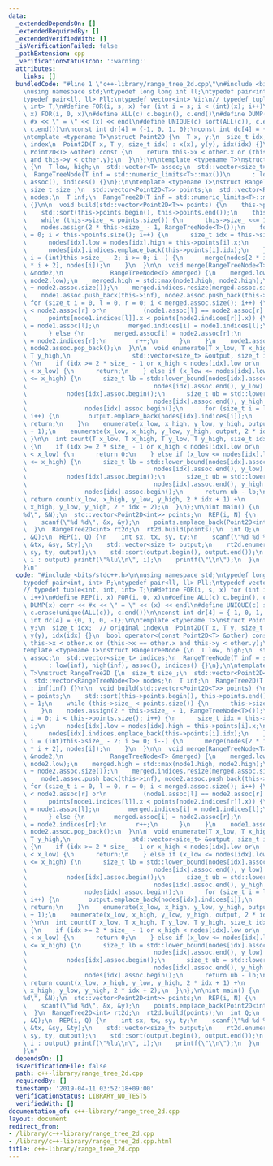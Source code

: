 ```yaml
---
data:
  _extendedDependsOn: []
  _extendedRequiredBy: []
  _extendedVerifiedWith: []
  _isVerificationFailed: false
  _pathExtension: cpp
  _verificationStatusIcon: ':warning:'
  attributes:
    links: []
  bundledCode: "#line 1 \"c++-library/range_tree_2d.cpp\"\n#include <bits/stdc++.h>\n\
    \nusing namespace std;\ntypedef long long int ll;\ntypedef pair<int, int> P;\n\
    typedef pair<ll, ll> Pll;\ntypedef vector<int> Vi;\n// typedef tuple<int, int,\
    \ int> T;\n#define FOR(i, s, x) for (int i = s; i < (int)(x); i++)\n#define REP(i,\
    \ x) FOR(i, 0, x)\n#define ALL(c) c.begin(), c.end()\n#define DUMP(x) cerr <<\
    \ #x << \" = \" << (x) << endl\n#define UNIQUE(c) sort(ALL(c)), c.erase(unique(ALL(c)),\
    \ c.end())\n\nconst int dr[4] = {-1, 0, 1, 0};\nconst int dc[4] = {0, 1, 0, -1};\n\
    \ntemplate <typename T>\nstruct Point2D {\n  T x, y;\n  size_t idx;  // original\
    \ index\n  Point2D(T x, T y, size_t idx) : x(x), y(y), idx(idx) {}\n  bool operator<(const\
    \ Point2D<T> &other) const {\n    return this->x < other.x or (this->x == other.x\
    \ and this->y < other.y);\n  }\n};\n\ntemplate <typename T>\nstruct RangeTreeNode\
    \ {\n  T low, high;\n  std::vector<T> assoc;\n  std::vector<size_t> indices;\n\
    \  RangeTreeNode(T inf = std::numeric_limits<T>::max())\n      : low(inf), high(inf),\
    \ assoc(), indices() {}\n};\n\ntemplate <typename T>\nstruct RangeTree2D {\n \
    \ size_t size_;\n  std::vector<Point2D<T>> points;\n  std::vector<RangeTreeNode<T>>\
    \ nodes;\n  T inf;\n  RangeTree2D(T inf = std::numeric_limits<T>::max()) : inf(inf)\
    \ {}\n\n  void build(std::vector<Point2D<T>> points) {\n    this->points = points;\n\
    \    std::sort(this->points.begin(), this->points.end());\n    this->size_ = 1;\n\
    \    while (this->size_ < points.size()) {\n      this->size_ <<= 1;\n    }\n\
    \    nodes.assign(2 * this->size_ - 1, RangeTreeNode<T>());\n    for (size_t i\
    \ = 0; i < this->points.size(); i++) {\n      size_t idx = this->size_ - 1 + i;\n\
    \      nodes[idx].low = nodes[idx].high = this->points[i].x;\n      nodes[idx].assoc.emplace_back(this->points[i].y);\n\
    \      nodes[idx].indices.emplace_back(this->points[i].idx);\n    }\n    for (int\
    \ i = (int)this->size_ - 2; i >= 0; i--) {\n      merge(nodes[2 * i + 1], nodes[2\
    \ * i + 2], nodes[i]);\n    }\n  }\n\n  void merge(RangeTreeNode<T> &node1, RangeTreeNode<T>\
    \ &node2,\n             RangeTreeNode<T> &merged) {\n    merged.low = std::min(node1.low,\
    \ node2.low);\n    merged.high = std::max(node1.high, node2.high);\n    merged.assoc.resize(node1.assoc.size()\
    \ + node2.assoc.size());\n    merged.indices.resize(merged.assoc.size());\n\n\
    \    node1.assoc.push_back(this->inf), node2.assoc.push_back(this->inf);\n   \
    \ for (size_t i = 0, l = 0, r = 0; i < merged.assoc.size(); i++) {\n      if (node1.assoc[l]\
    \ < node2.assoc[r] or\n          (node1.assoc[l] == node2.assoc[r] and\n     \
    \      points[node1.indices[l]].x < points[node2.indices[r]].x)) {\n        merged.assoc[i]\
    \ = node1.assoc[l];\n        merged.indices[i] = node1.indices[l];\n        l++;\n\
    \      } else {\n        merged.assoc[i] = node2.assoc[r];\n        merged.indices[i]\
    \ = node2.indices[r];\n        r++;\n      }\n    }\n    node1.assoc.pop_back(),\
    \ node2.assoc.pop_back();\n  }\n\n  void enumerate(T x_low, T x_high, T y_low,\
    \ T y_high,\n                 std::vector<size_t> &output, size_t idx = 0) const\
    \ {\n    if (idx >= 2 * size_ - 1 or x_high < nodes[idx].low or\n        nodes[idx].high\
    \ < x_low) {\n      return;\n    } else if (x_low <= nodes[idx].low and nodes[idx].high\
    \ <= x_high) {\n      size_t lb = std::lower_bound(nodes[idx].assoc.begin(),\n\
    \                                   nodes[idx].assoc.end(), y_low) -\n       \
    \           nodes[idx].assoc.begin();\n      size_t ub = std::lower_bound(nodes[idx].assoc.begin(),\n\
    \                                   nodes[idx].assoc.end(), y_high + 1) -\n  \
    \                nodes[idx].assoc.begin();\n      for (size_t i = lb; i < ub;\
    \ i++) {\n        output.emplace_back(nodes[idx].indices[i]);\n      }\n     \
    \ return;\n    }\n    enumerate(x_low, x_high, y_low, y_high, output, 2 * idx\
    \ + 1);\n    enumerate(x_low, x_high, y_low, y_high, output, 2 * idx + 2);\n \
    \ }\n\n  int count(T x_low, T x_high, T y_low, T y_high, size_t idx = 0) const\
    \ {\n    if (idx >= 2 * size_ - 1 or x_high < nodes[idx].low or\n        nodes[idx].high\
    \ < x_low) {\n      return 0;\n    } else if (x_low <= nodes[idx].low and nodes[idx].high\
    \ <= x_high) {\n      size_t lb = std::lower_bound(nodes[idx].assoc.begin(),\n\
    \                                   nodes[idx].assoc.end(), y_low) -\n       \
    \           nodes[idx].assoc.begin();\n      size_t ub = std::lower_bound(nodes[idx].assoc.begin(),\n\
    \                                   nodes[idx].assoc.end(), y_high + 1) -\n  \
    \                nodes[idx].assoc.begin();\n      return ub - lb;\n    }\n   \
    \ return count(x_low, x_high, y_low, y_high, 2 * idx + 1) +\n           count(x_low,\
    \ x_high, y_low, y_high, 2 * idx + 2);\n  }\n};\n\nint main() {\n  int N;\n  scanf(\"\
    %d\", &N);\n  std::vector<Point2D<int>> points;\n  REP(i, N) {\n    int x, y;\n\
    \    scanf(\"%d %d\", &x, &y);\n    points.emplace_back(Point2D<int>(x, y, i));\n\
    \  }\n  RangeTree2D<int> rt2d;\n  rt2d.build(points);\n  int Q;\n  scanf(\"%d\"\
    , &Q);\n  REP(i, Q) {\n    int sx, tx, sy, ty;\n    scanf(\"%d %d %d %d\", &sx,\
    \ &tx, &sy, &ty);\n    std::vector<size_t> output;\n    rt2d.enumerate(sx, tx,\
    \ sy, ty, output);\n    std::sort(output.begin(), output.end());\n    for (size_t\
    \ i : output) printf(\"%lu\\n\", i);\n    printf(\"\\n\");\n  }\n  return 0;\n\
    }\n"
  code: "#include <bits/stdc++.h>\n\nusing namespace std;\ntypedef long long int ll;\n\
    typedef pair<int, int> P;\ntypedef pair<ll, ll> Pll;\ntypedef vector<int> Vi;\n\
    // typedef tuple<int, int, int> T;\n#define FOR(i, s, x) for (int i = s; i < (int)(x);\
    \ i++)\n#define REP(i, x) FOR(i, 0, x)\n#define ALL(c) c.begin(), c.end()\n#define\
    \ DUMP(x) cerr << #x << \" = \" << (x) << endl\n#define UNIQUE(c) sort(ALL(c)),\
    \ c.erase(unique(ALL(c)), c.end())\n\nconst int dr[4] = {-1, 0, 1, 0};\nconst\
    \ int dc[4] = {0, 1, 0, -1};\n\ntemplate <typename T>\nstruct Point2D {\n  T x,\
    \ y;\n  size_t idx;  // original index\n  Point2D(T x, T y, size_t idx) : x(x),\
    \ y(y), idx(idx) {}\n  bool operator<(const Point2D<T> &other) const {\n    return\
    \ this->x < other.x or (this->x == other.x and this->y < other.y);\n  }\n};\n\n\
    template <typename T>\nstruct RangeTreeNode {\n  T low, high;\n  std::vector<T>\
    \ assoc;\n  std::vector<size_t> indices;\n  RangeTreeNode(T inf = std::numeric_limits<T>::max())\n\
    \      : low(inf), high(inf), assoc(), indices() {}\n};\n\ntemplate <typename\
    \ T>\nstruct RangeTree2D {\n  size_t size_;\n  std::vector<Point2D<T>> points;\n\
    \  std::vector<RangeTreeNode<T>> nodes;\n  T inf;\n  RangeTree2D(T inf = std::numeric_limits<T>::max())\
    \ : inf(inf) {}\n\n  void build(std::vector<Point2D<T>> points) {\n    this->points\
    \ = points;\n    std::sort(this->points.begin(), this->points.end());\n    this->size_\
    \ = 1;\n    while (this->size_ < points.size()) {\n      this->size_ <<= 1;\n\
    \    }\n    nodes.assign(2 * this->size_ - 1, RangeTreeNode<T>());\n    for (size_t\
    \ i = 0; i < this->points.size(); i++) {\n      size_t idx = this->size_ - 1 +\
    \ i;\n      nodes[idx].low = nodes[idx].high = this->points[i].x;\n      nodes[idx].assoc.emplace_back(this->points[i].y);\n\
    \      nodes[idx].indices.emplace_back(this->points[i].idx);\n    }\n    for (int\
    \ i = (int)this->size_ - 2; i >= 0; i--) {\n      merge(nodes[2 * i + 1], nodes[2\
    \ * i + 2], nodes[i]);\n    }\n  }\n\n  void merge(RangeTreeNode<T> &node1, RangeTreeNode<T>\
    \ &node2,\n             RangeTreeNode<T> &merged) {\n    merged.low = std::min(node1.low,\
    \ node2.low);\n    merged.high = std::max(node1.high, node2.high);\n    merged.assoc.resize(node1.assoc.size()\
    \ + node2.assoc.size());\n    merged.indices.resize(merged.assoc.size());\n\n\
    \    node1.assoc.push_back(this->inf), node2.assoc.push_back(this->inf);\n   \
    \ for (size_t i = 0, l = 0, r = 0; i < merged.assoc.size(); i++) {\n      if (node1.assoc[l]\
    \ < node2.assoc[r] or\n          (node1.assoc[l] == node2.assoc[r] and\n     \
    \      points[node1.indices[l]].x < points[node2.indices[r]].x)) {\n        merged.assoc[i]\
    \ = node1.assoc[l];\n        merged.indices[i] = node1.indices[l];\n        l++;\n\
    \      } else {\n        merged.assoc[i] = node2.assoc[r];\n        merged.indices[i]\
    \ = node2.indices[r];\n        r++;\n      }\n    }\n    node1.assoc.pop_back(),\
    \ node2.assoc.pop_back();\n  }\n\n  void enumerate(T x_low, T x_high, T y_low,\
    \ T y_high,\n                 std::vector<size_t> &output, size_t idx = 0) const\
    \ {\n    if (idx >= 2 * size_ - 1 or x_high < nodes[idx].low or\n        nodes[idx].high\
    \ < x_low) {\n      return;\n    } else if (x_low <= nodes[idx].low and nodes[idx].high\
    \ <= x_high) {\n      size_t lb = std::lower_bound(nodes[idx].assoc.begin(),\n\
    \                                   nodes[idx].assoc.end(), y_low) -\n       \
    \           nodes[idx].assoc.begin();\n      size_t ub = std::lower_bound(nodes[idx].assoc.begin(),\n\
    \                                   nodes[idx].assoc.end(), y_high + 1) -\n  \
    \                nodes[idx].assoc.begin();\n      for (size_t i = lb; i < ub;\
    \ i++) {\n        output.emplace_back(nodes[idx].indices[i]);\n      }\n     \
    \ return;\n    }\n    enumerate(x_low, x_high, y_low, y_high, output, 2 * idx\
    \ + 1);\n    enumerate(x_low, x_high, y_low, y_high, output, 2 * idx + 2);\n \
    \ }\n\n  int count(T x_low, T x_high, T y_low, T y_high, size_t idx = 0) const\
    \ {\n    if (idx >= 2 * size_ - 1 or x_high < nodes[idx].low or\n        nodes[idx].high\
    \ < x_low) {\n      return 0;\n    } else if (x_low <= nodes[idx].low and nodes[idx].high\
    \ <= x_high) {\n      size_t lb = std::lower_bound(nodes[idx].assoc.begin(),\n\
    \                                   nodes[idx].assoc.end(), y_low) -\n       \
    \           nodes[idx].assoc.begin();\n      size_t ub = std::lower_bound(nodes[idx].assoc.begin(),\n\
    \                                   nodes[idx].assoc.end(), y_high + 1) -\n  \
    \                nodes[idx].assoc.begin();\n      return ub - lb;\n    }\n   \
    \ return count(x_low, x_high, y_low, y_high, 2 * idx + 1) +\n           count(x_low,\
    \ x_high, y_low, y_high, 2 * idx + 2);\n  }\n};\n\nint main() {\n  int N;\n  scanf(\"\
    %d\", &N);\n  std::vector<Point2D<int>> points;\n  REP(i, N) {\n    int x, y;\n\
    \    scanf(\"%d %d\", &x, &y);\n    points.emplace_back(Point2D<int>(x, y, i));\n\
    \  }\n  RangeTree2D<int> rt2d;\n  rt2d.build(points);\n  int Q;\n  scanf(\"%d\"\
    , &Q);\n  REP(i, Q) {\n    int sx, tx, sy, ty;\n    scanf(\"%d %d %d %d\", &sx,\
    \ &tx, &sy, &ty);\n    std::vector<size_t> output;\n    rt2d.enumerate(sx, tx,\
    \ sy, ty, output);\n    std::sort(output.begin(), output.end());\n    for (size_t\
    \ i : output) printf(\"%lu\\n\", i);\n    printf(\"\\n\");\n  }\n  return 0;\n\
    }\n"
  dependsOn: []
  isVerificationFile: false
  path: c++-library/range_tree_2d.cpp
  requiredBy: []
  timestamp: '2019-04-11 03:52:18+09:00'
  verificationStatus: LIBRARY_NO_TESTS
  verifiedWith: []
documentation_of: c++-library/range_tree_2d.cpp
layout: document
redirect_from:
- /library/c++-library/range_tree_2d.cpp
- /library/c++-library/range_tree_2d.cpp.html
title: c++-library/range_tree_2d.cpp
---
```

